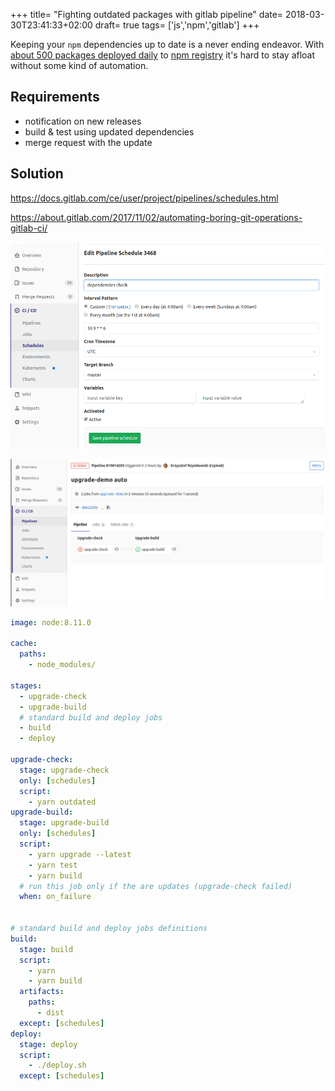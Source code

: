 +++
title= "Fighting outdated packages with gitlab pipeline"
date= 2018-03-30T23:41:33+02:00
draft= true
tags= ['js','npm','gitlab']
+++

Keeping your `npm` dependencies up to date is a never ending endeavor. With [about 500 packages deployed daily](http://www.modulecounts.com/) to [npm registry](https://npmjs.com) it's hard to stay afloat without some kind of automation. 

## Requirements

* notification on new releases 
* build & test using updated dependencies
* merge request with the update

## Solution

https://docs.gitlab.com/ce/user/project/pipelines/schedules.html

https://about.gitlab.com/2017/11/02/automating-boring-git-operations-gitlab-ci/

![Sample pipeline schedule](/img/pipeline_schedules.png)

![Pipeline execution](/img/pipeline_schedules_run.png)


```yaml
image: node:8.11.0

cache:
  paths:
    - node_modules/

stages:
  - upgrade-check
  - upgrade-build
  # standard build and deploy jobs 
  - build
  - deploy

upgrade-check:
  stage: upgrade-check
  only: [schedules]
  script:
    - yarn outdated
upgrade-build:
  stage: upgrade-build
  only: [schedules]
  script:
    - yarn upgrade --latest
    - yarn test
    - yarn build
  # run this job only if the are updates (upgrade-check failed)
  when: on_failure 


# standard build and deploy jobs definitions
build:
  stage: build
  script:
    - yarn
    - yarn build
  artifacts:
    paths:
      - dist
  except: [schedules]
deploy:
  stage: deploy
  script:
    - ./deploy.sh
  except: [schedules]
```